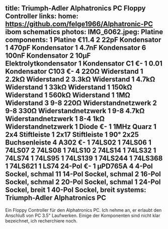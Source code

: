 title: Triumph-Adler Alphatronics PC Floppy Controller
links:
    home: https://github.com/felge1966/Alphatronic-PC
    ibom
    schematics
photos:
    IMG_6062.jpeg: Platine
components:
    1 Platine €11.4
    2 22pF Kondensator
    1 470pF Kondensator
    1 4.7nF Kondensator
    6 100nF Kondensator
    2 10µF Elektrolytkondensator
    1 Kondensator C1 €-
    1 0.01 Kondensator C103 €-
    4 220Ω Widerstand
    1 2.2kΩ Widerstand
    2 3.3kΩ Widerstand
    1 4.7kΩ Widerstand
    1 33kΩ Widerstand
    1 150kΩ Widerstand
    1 560kΩ Widerstand
    1 1MΩ Widerstand
    3 9-8 220Ω Widerstandnetzwerk
    2 9-8 330Ω Widerstandnetzwerk
    1 9-8 4.7kΩ Widerstandnetzwerk
    1 8-4 1kΩ Widerstandnetzwerk
    1 Diode €-
    1 1MHz Quarz
    1 2x4 Stiftleiste
    1 2x17 Stiftleiste
    1 90° 2x25 Buchsenleiste
    4 A302 €-
    1 74LS02
    1 74LS06
    1 74LS07
    2 74LS08
    1 74LS10
    2 74LS14
    1 74LS32
    1 74LS74
    1 74LS95
    1 74LS139
    1 74LS244
    1 74LS368
    1 74LS621
    1 LS74 24-Pol €-
    1 µPD765A
    4 4-Pol Sockel, schmal
    11 14-Pol Sockel, schmal
    2 16-Pol Sockel, schmal
    2 20-Pol Sockel, schmal
    1 24-Pol Sockel, breit
    1 40-Pol Sockel, breit
systems:
    Triumph-Adler Alphatronics PC
---
Ein Floppy Controller für den Alphatronics PC. Ich nehme an, er erlaubt den Anschluß von PC 3.5" Laufwerken. Einige der Komponenten sind nicht klar bezeichnet, ich recherchiere noch.
